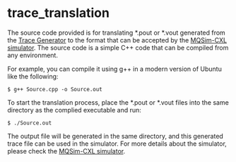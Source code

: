 # trace_translation
The source code provided is for translating *.pout or *.vout generated from the [Trace Generator](https://github.com/dgist-datalab/trace_generator.git) to the format that can be accepted by the [MQSim-CXL simulator](https://github.com/spypaul/MQSim_CXL.git).
The source code is a simple C++ code that can be compiled from any environment. 

For example, you can compile it using g++ in a modern version of Ubuntu like the following:
```
$ g++ Source.cpp -o Source.out
```
To start the translation process, place the *.pout or *.vout files into the same directory as the complied executable and run:

```
$ ./Source.out
```

The output file will be generated in the same directory, and this generated trace file can be used in the simulator. 
For more details about the simulator, please check the [MQSim-CXL simulator](https://github.com/spypaul/MQSim_CXL.git).
